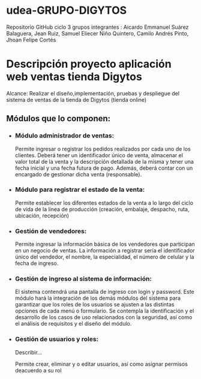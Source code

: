 # udea-GRUPO-DIGYTOS
Repositorio GitHub ciclo 3 grupos integrantes : Aicardo Emmanuel Suárez Balaguera, Jean Ruiz, Samuel Eliecer Niño Quintero, Camilo Andrés Pinto, Jhoan Felipe Cortés


<h1>Descripción proyecto aplicación web ventas tienda Digytos</h1>

Alcance: Realizar el diseño,implementación, pruebas y despliegue del sistema de ventas de la tienda de Digytos (tienda online) 

<h2>Módulos que lo componen:</h2>

<ul>
<li><h3>Módulo administrador de ventas:</h3>
  <p>Permite ingresar o registrar los pedidos realizados por cada uno de los clientes. Deberá tener un identificador único de venta, almacenar el valor total de la venta y la descripción detallada de la misma y tener una fecha inicial y una fecha futura de pago. Además, deberá contar con un encargado de gestionar dicha venta (responsable).</p>
<li><h3>Módulo para registrar el estado de la venta:</h3> 
  <p>Permite establecer los diferentes estados de la venta a lo largo del ciclo de vida de la línea de producción (creación, embalaje, despacho, ruta, ubicación, recepción)</p>
<li><h3>Gestión de vendedores:</h3> 
  <p>Permite ingresar la información básica de los vendedores que participan en un negocio de ventas. La información a registrar sería el identificador único del vendedor, el nombre, la especialidad, el número de celular y la fecha de ingreso.</p>
<li><h3>Gestión de ingreso al sistema de información:</h3>
  <p>El sistema contendrá una pantalla de ingreso con login y password. Este módulo hará la integración de los demás módulos del sistema para garantizar que los roles de los usuarios se ajusten a las distintas opciones de cada menú o formulario. Se contempla la identificación y el desarrollo de los casos de uso relacionados con la seguridad, así como el análisis de requisitos y el diseño del módulo.</p>
<li><h3>Gestión de usuarios y roles:</h3>
  <p>Describir...</p>Permite crear, eliminar y o editar usuarios, así como asignar permisos deacuerdo a su rol</p>
</ul>

 

